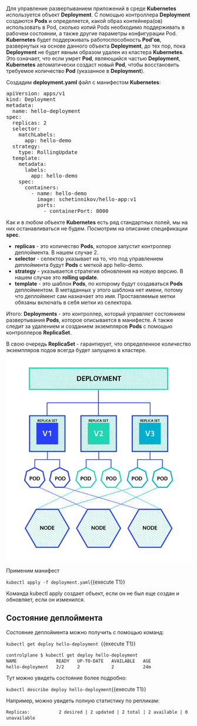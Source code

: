 Для управление развертыванием приложений в среде **Kubernetes** используется объект **Deployment**.
С помощью контроллера **Deployment** создаются **Pods** и определяется, какой образ контейнера(ов) использовать в Pod, сколько копий Pods необходимо поддерживать в рабочем состоянии, а также другие параметры конфигурации Pod.
**Kubernetes** будет поддерживать работоспособность **Pod'ов**, развернутых на основе данного объекта **Deployment**, до тех пор, пока **Deployment** не будет явным образом удален из кластера **Kubernetes**.
Это означает, что если умрет **Pod**, являющийся частью **Deployment**, **Kubernetes** автоматически создаст новый **Pod**, чтобы восстановить требуемое количество **Pod** (указанное в **Deployment**).

Создадим **deployment.yaml** файл с манифестом **Kubernetes**: 

<pre class="file" data-filename="./deployment.yaml" data-target="replace">
apiVersion: apps/v1
kind: Deployment
metadata:
  name: hello-deployment
spec:
  replicas: 2
  selector:
    matchLabels:
      app: hello-demo
  strategy:
    type: RollingUpdate
  template:
    metadata:
      labels:
        app: hello-demo
    spec:
      containers:
        - name: hello-demo
          image: schetinnikov/hello-app:v1
          ports:
            - containerPort: 8000
</pre>

Как и в любом объекте **Kubernetes** есть ряд стандартных полей, мы на них останавливаться не будем. Посмотрим на описание спецификации **spec**. 

- **replicas** - это количество **Pods**, которое запустит контроллер деплоймента. В нашем случае 2. 
- **selector** - селектор указывает на то, что под управлением деплоймента будут **Pods** с меткой app hello-demo. 
- **strategy** - указывается стратегия обновления на новую версию. В нашем случае это **rolling update**. 
- **template** - это шаблон **Pods**, по которому будут создаваться **Pods** деплойментом. В метаданных у этого шаблона нет имени, потому что деплоймент сам назначает это имя. Проставляемые метки обязаны включать в себя метки из селектора. 

Итого: **Deployments** - это  контроллер, который управляет состоянием развертывания **Pods**, которое описывается в манифесте. А также следит за удалением и созданием экземпляров **Pods** с помощью контроллеров **ReplicaSet**.

В свою очередь **ReplicaSet** - гарантирует, что определенное количество экземпляров подов всегда будет запущено в кластере.
![Kubernetes Deployments](./assets/k8s-deployments.png)

Применим манифест

`kubectl apply -f deployment.yaml`{{execute T1}}

Команда kubectl apply создает объект, если он не был еще создан и обновляет, если он изменился. 

## Состояние деплоймента

Состояние деплоймента можно получить с помощью команд:

`kubectl get deploy hello-deployment `{{execute T1}}

```
controlplane $ kubectl get deploy hello-deployment
NAME               READY   UP-TO-DATE   AVAILABLE   AGE
hello-deployment   2/2     2            2           24m
```

Тут можно увидеть состояние более подробно:

`kubectl describe deploy hello-deployment`{{execute T1}}

Например, можно увидеть полную статистику по репликам:
```
Replicas:           2 desired | 2 updated | 2 total | 2 available | 0 unavailable
```
